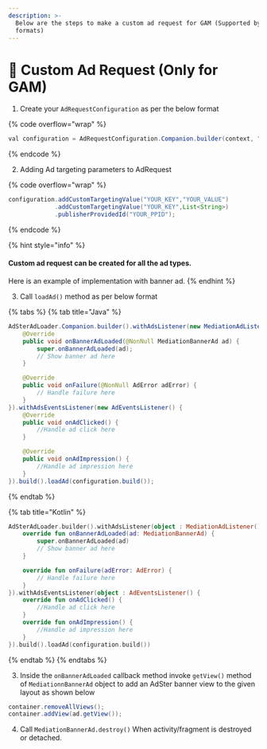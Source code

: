 ```yaml
---
description: >-
  Below are the steps to make a custom ad request for GAM (Supported by all ad
  formats)
---
```


# 🎨 Custom Ad Request (Only for GAM)

1. Create your `AdRequestConfiguration` as per the below format

{% code overflow="wrap" %}
```java
val configuration = AdRequestConfiguration.Companion.builder(context, "Your_placement_name");
```
{% endcode %}

2. Adding Ad targeting parameters to AdRequest

{% code overflow="wrap" %}
```java
configuration.addCustomTargetingValue("YOUR_KEY","YOUR_VALUE")
             .addCustomTargetingValue("YOUR_KEY",List<String>)
             .publisherProvidedId("YOUR_PPID");
```
{% endcode %}

{% hint style="info" %}
#### Custom ad request can be created for all the ad types.

Here is an example of implementation with banner ad.
{% endhint %}

3. Call `loadAd()` method as per below format

{% tabs %}
{% tab title="Java" %}
```java
AdSterAdLoader.Companion.builder().withAdsListener(new MediationAdListener() {
    @Override
    public void onBannerAdLoaded(@NonNull MediationBannerAd ad) {
        super.onBannerAdLoaded(ad);
        // Show banner ad here
    }

    @Override
    public void onFailure(@NonNull AdError adError) {
        // Handle failure here
    }
}).withAdsEventsListener(new AdEventsListener() {
    @Override
    public void onAdClicked() {
        //Handle ad click here
    }

    @Override
    public void onAdImpression() {
        //Handle ad impression here
    }
}).build().loadAd(configuration.build());
```
{% endtab %}

{% tab title="Kotlin" %}
```kotlin
AdSterAdLoader.builder().withAdsListener(object : MediationAdListener() {
    override fun onBannerAdLoaded(ad: MediationBannerAd) {
        super.onBannerAdLoaded(ad)
        // Show banner ad here
    }

    override fun onFailure(adError: AdError) {
        // Handle failure here
    }
}).withAdsEventsListener(object : AdEventsListener() {
    override fun onAdClicked() {
        //Handle ad click here
    }
    override fun onAdImpression() {
        //Handle ad impression here
    }
}).build().loadAd(configuration.build())
```
{% endtab %}
{% endtabs %}

3. Inside the `onBannerAdLoaded` callback method invoke `getView()` method of `MediationnBannerAd` object to add an AdSter banner view to the given layout as shown below

```java
container.removeAllViews();
container.addView(ad.getView());
```

4. Call `MediationBannerAd.destroy()` When activity/fragment is destroyed or detached.
